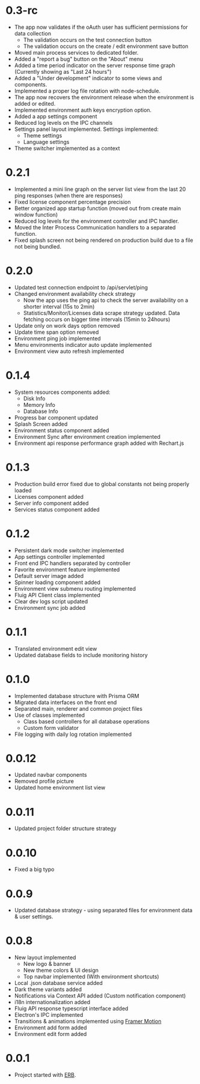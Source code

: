 # 0.3-rc

- The app now validates if the oAuth user has sufficient permissions for data collection
  - The validation occurs on the test connection button
  - The validation occurs on the create / edit environment save button
- Moved main process services to dedicated folder.
- Added a "report a bug" button on the "About" menu
- Added a time period indicator on the server response time graph (Currently showing as "Last 24 hours")
- Added a "Under development" indicator to some views and components.
- Implemented a proper log file rotation with node-schedule.
- The app now recovers the environment release when the environment is added or edited.
- Implemented environment auth keys encryption option.
- Added a app settings component
- Reduced log levels on the IPC channels
- Settings panel layout implemented. Settings implemented:
  - Theme settings
  - Language settings
- Theme switcher implemented as a context

# 0.2.1

- Implemented a mini line graph on the server list view from the last 20 ping responses (when there are responses)
- Fixed license component percentage precision
- Better organized app startup function (moved out from create main window function)
- Reduced log levels for the environment controller and IPC handler.
- Moved the Inter Process Communication handlers to a separated function.
- Fixed splash screen not being rendered on production build due to a file not being bundled.

# 0.2.0

- Updated test connection endpoint to /api/servlet/ping
- Changed environment availability check strategy
  - Now the app uses the ping api to check the server availability on a shorter interval (15s to 2min)
  - Statistics/Monitor/Licenses data scrape strategy updated. Data fetching occurs on bigger time intervals (15min to 24hours)
- Update only on work days option removed
- Update time span option removed
- Environment ping job implemented
- Menu environments indicator auto update implemented
- Environment view auto refresh implemented

# 0.1.4

- System resources components added:
  - Disk Info
  - Memory Info
  - Database Info
- Progress bar component updated
- Splash Screen added
- Environment status component added
- Environment Sync after environment creation implemented
- Environment api response performance graph added with Rechart.js

# 0.1.3

- Production build error fixed due to global constants not being properly loaded
- Licenses component added
- Server info component added
- Services status component added

# 0.1.2

- Persistent dark mode switcher implemented
- App settings controller implemented
- Front end IPC handlers separated by controller
- Favorite environment feature implemented
- Default server image added
- Spinner loading component added
- Environment view submenu routing implemented
- Fluig API Client class implemented
- Clear dev logs script updated
- Environment sync job added

# 0.1.1

- Translated environment edit view
- Updated database fields to include monitoring history

# 0.1.0

- Implemented database structure with Prisma ORM
- Migrated data interfaces on the front end
- Separated main, renderer and common project files
- Use of classes implemented
  - Class based controllers for all database operations
  - Custom form validator
- File logging with daily log rotation implemented

# 0.0.12

- Updated navbar components
- Removed profile picture
- Updated home environment list view

# 0.0.11

- Updated project folder structure strategy

# 0.0.10

- Fixed a big typo

# 0.0.9

- Updated database strategy - using separated files for environment data & user settings.

# 0.0.8

- New layout implemented
  - New logo & banner
  - New theme colors & UI design
  - Top navbar implemented (With environment shortcuts)
- Local .json database service added
- Dark theme variants added
- Notifications via Context API added (Custom notification component)
- i18n internationalization added
- Fluig API response typescript interface added
- Electron's IPC implemented
- Transitions & animations implemented using [Framer Motion](https://www.framer.com/motion/)
- Environment add form added
- Environment edit form added

# 0.0.1

- Project started with [ERB](https://github.com/electron-react-boilerplate/electron-react-boilerplate).
